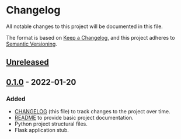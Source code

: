 # Changelog
All notable changes to this project will be documented in this file.

The format is based on [Keep a Changelog](https://keepachangelog.com/en/1.0.0/),
and this project adheres to [Semantic Versioning](https://semver.org/spec/v2.0.0.html).

## [Unreleased]

## [0.1.0] - 2022-01-20
### Added
- [CHANGELOG](CHANGELOG.md) (this file) to track changes to the project over time.
- [README](README.md) to provide basic project documentation.
- Python project structural files.
- Flask application stub.

[Unreleased]: https://github.com/BrimazOfOreskos/x-python-flask/compare/0.1.0...develop
[0.1.0]: https://github.com/BrimazOfOreskos/x-python-flask/releases/tag/0.1.0
